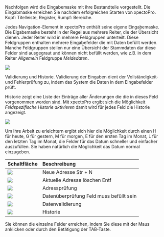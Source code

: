 Nachfolgen wird die Eingabemaske mit ihre Bestandteile vorgestellt. Die Eingabmaske erreichen Sie nachdem erfolgreichen Starten von xpectoPro. Kopf: Titelleiste, Register, Rumpf: Bereiche.

Jedes Navigation-Element in xpectoPro enthält seine eigene Eingabemaske. Die Eigabemaske besteht in der Regel aus mehrere Reiter, die der Übersicht dienen.
Jeder Reiter wird in mehrere Feldgruppen unterteilt. Diese Feldgruppen enthalten mehrere Eingabefelder die mit Daten befüllt werden.
Manche Feldgruppen stellen nur eine Übersicht der Stammdaten dar diese Felder sind ausgegraut und können nicht befüllt werden, wie z.B. in dem Reiter *Allgemein* Feldgruppe *Meldedaten*.

![](http://xpecto.github.io/docs/img/img_1430327488389.png)

Validierung und Historie. 
Validierung der Eingaben dient der Vollständigkeit- und Fehlerprüfung zu, indem das System die Daten in dem Eingabefelder prüft.

Historie zeigt eine Liste der Einträge aller Änderungen die die in dieses Feld vorgenommen worden sind.
Mit xpectoPro ergibt sich die Möglichkeit *Feldspezifische Historie aktivieren* damit wird für jedes Feld die Historie angezeigt.


![](http://xpecto.github.io/docs/img/img_1431530946974.png)


Um Ihre Arbeit zu erleichtern ergibt sich hier die Möglichkeit durch einen H für heute, G für gestern, M für morgen, E für den ersten Tag im Monat, L für den letzten Tag im Monat, die Felder für das Datum schneller und einfacher auszufüllen. Sie haben natürlich die Möglichkeit das Datum normal einzugeben.


|  Schaltfläche            |    Beschreibung     |  
| ------------- |:-------------| 
| ![](http://xpecto.github.io/docs/img/img_1430731908651.png)       | Neue Adresse Str + N  | 
| ![](http://xpecto.github.io/docs/img/img_1430731964269.png)    | Aktuelle Adresse löschen Entf| 
| ![](http://xpecto.github.io/docs/img/img_1430729578370.png)       | Adressprüfung | 
| ![](http://xpecto.github.io/docs/img/img_1430729624073.png)      | Datenüberprüfung Feld muss befüllt sein | 
| ![](http://xpecto.github.io/docs/img/img_1430729543912.png)      | Datenvalidierung | 
| ![](http://xpecto.github.io/docs/img/img_1430729940939.png)     | Historie | 


Sie können die einzelne Felder erreichen, indem Sie diese mit der Maus anklicken oder durch den Betätigung der TAB-Taste.